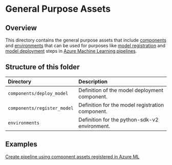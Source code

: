 # General Purpose Assets
## Overview
This directory contains the general purpose assets that include [components](https://docs.microsoft.com/en-us/azure/machine-learning/concept-component) and [environments](https://docs.microsoft.com/en-us/azure/machine-learning/concept-environments) that can be used for purposes like [model registration](https://learn.microsoft.com/en-us/azure/machine-learning/how-to-manage-models?view=azureml-api-2&tabs=cli%2Cuse-local) and [model deployment](https://learn.microsoft.com/en-us/azure/machine-learning/how-to-deploy-online-endpoints?view=azureml-api-2&tabs=azure-cli) steps in [Azure Machine Learning pipelines](https://learn.microsoft.com/en-us/azure/machine-learning/concept-ml-pipelines?view=azureml-api-2).

## Structure of this folder

| Directory | Description |
|:---|:---|
| `components/deploy_model` | Definition of the model deployment component. | 
| `components/register_model` | Definition for the model registration component. |
| `environments` | Definition for the python-sdk-v2 environment. |

## Examples
[Create pipeline using component assets registered in Azure ML](https://github.com/Azure/azureml-examples/blob/hrishikesh/workflow/sdk/python/foundation-models/system/import/import_model_into_registry.ipynb)

